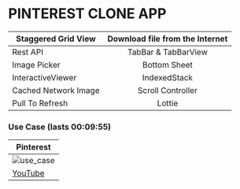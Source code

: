 # PINTEREST CLONE APP


|    Staggered Grid View    | Download file from the Internet |
|----------------|:---------:|
| Rest API   | TabBar & TabBarView |
| Image Picker   | Bottom Sheet |
| InteractiveViewer   | IndexedStack |
| Cached Network Image   | Scroll Controller |
| Pull To Refresh | Lottie |

### Use Case (lasts 00:09:55)
| Pinterest |
|----------------|
| ![use_case](assets/readme/use_case.gif) |
| [YouTube](https://www.youtube.com/watch?v=vRM7LNPo1ag) |
